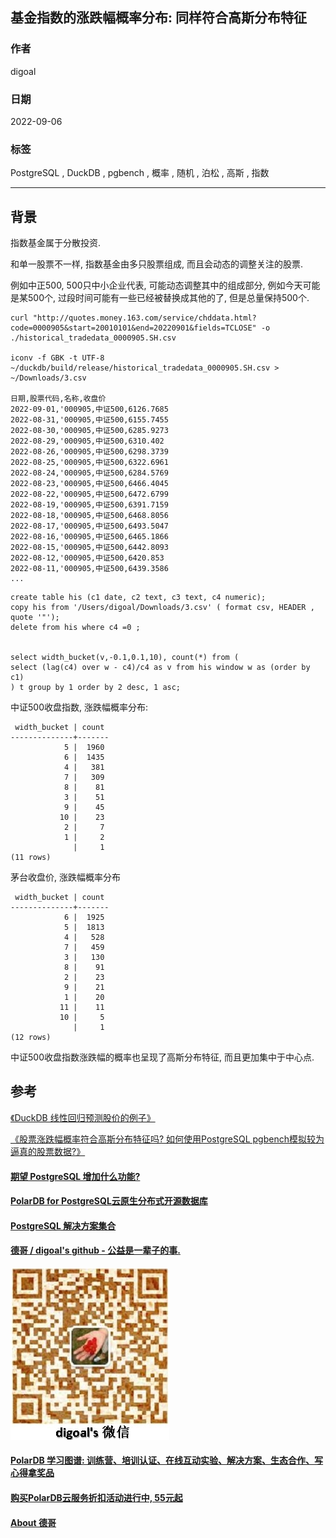## 基金指数的涨跌幅概率分布: 同样符合高斯分布特征  
                    
### 作者                    
digoal                    
                    
### 日期                    
2022-09-06                    
                    
### 标签                    
PostgreSQL , DuckDB , pgbench , 概率 , 随机 , 泊松 , 高斯 , 指数        
                    
----                    
                    
## 背景        
指数基金属于分散投资.  
  
和单一股票不一样, 指数基金由多只股票组成, 而且会动态的调整关注的股票.   
  
例如中正500, 500只中小企业代表, 可能动态调整其中的组成部分, 例如今天可能是某500个, 过段时间可能有一些已经被替换成其他的了, 但是总量保持500个.  
  
  
```  
curl "http://quotes.money.163.com/service/chddata.html?code=0000905&start=20010101&end=20220901&fields=TCLOSE" -o ./historical_tradedata_0000905.SH.csv  
  
iconv -f GBK -t UTF-8 ~/duckdb/build/release/historical_tradedata_0000905.SH.csv > ~/Downloads/3.csv  
  
日期,股票代码,名称,收盘价  
2022-09-01,'000905,中证500,6126.7685  
2022-08-31,'000905,中证500,6155.7455  
2022-08-30,'000905,中证500,6285.9273  
2022-08-29,'000905,中证500,6310.402  
2022-08-26,'000905,中证500,6298.3739  
2022-08-25,'000905,中证500,6322.6961  
2022-08-24,'000905,中证500,6284.5769  
2022-08-23,'000905,中证500,6466.4045  
2022-08-22,'000905,中证500,6472.6799  
2022-08-19,'000905,中证500,6391.7159  
2022-08-18,'000905,中证500,6468.8056  
2022-08-17,'000905,中证500,6493.5047  
2022-08-16,'000905,中证500,6465.1866  
2022-08-15,'000905,中证500,6442.8093  
2022-08-12,'000905,中证500,6420.853  
2022-08-11,'000905,中证500,6439.3586  
...  
```  
  
  
```  
create table his (c1 date, c2 text, c3 text, c4 numeric);    
copy his from '/Users/digoal/Downloads/3.csv' ( format csv, HEADER , quote '"');    
delete from his where c4 =0 ;     
  
  
select width_bucket(v,-0.1,0.1,10), count(*) from (    
select (lag(c4) over w - c4)/c4 as v from his window w as (order by c1)    
) t group by 1 order by 2 desc, 1 asc;     
```  
  
中证500收盘指数, 涨跌幅概率分布:   
  
```  
 width_bucket | count   
--------------+-------  
            5 |  1960  
            6 |  1435  
            4 |   381  
            7 |   309  
            8 |    81  
            3 |    51  
            9 |    45  
           10 |    23  
            2 |     7  
            1 |     2  
              |     1  
(11 rows)  
```  
  
茅台收盘价, 涨跌幅概率分布  
  
```  
 width_bucket | count     
--------------+-------    
            6 |  1925    
            5 |  1813    
            4 |   528    
            7 |   459    
            3 |   130    
            8 |    91    
            2 |    23    
            9 |    21    
            1 |    20    
           11 |    11    
           10 |     5    
              |     1    
(12 rows)    
```  
  
中证500收盘指数涨跌幅的概率也呈现了高斯分布特征, 而且更加集中于中心点.   
  
## 参考  
[《DuckDB 线性回归预测股价的例子》](../202209/20220902_01.md)    
  
[《股票涨跌幅概率符合高斯分布特征吗? 如何使用PostgreSQL pgbench模拟较为逼真的股票数据?》](../202209/20220906_01.md)    
  
  
  
#### [期望 PostgreSQL 增加什么功能?](https://github.com/digoal/blog/issues/76 "269ac3d1c492e938c0191101c7238216")
  
  
#### [PolarDB for PostgreSQL云原生分布式开源数据库](https://github.com/ApsaraDB/PolarDB-for-PostgreSQL "57258f76c37864c6e6d23383d05714ea")
  
  
#### [PostgreSQL 解决方案集合](https://yq.aliyun.com/topic/118 "40cff096e9ed7122c512b35d8561d9c8")
  
  
#### [德哥 / digoal's github - 公益是一辈子的事.](https://github.com/digoal/blog/blob/master/README.md "22709685feb7cab07d30f30387f0a9ae")
  
  
![digoal's wechat](../pic/digoal_weixin.jpg "f7ad92eeba24523fd47a6e1a0e691b59")
  
  
#### [PolarDB 学习图谱: 训练营、培训认证、在线互动实验、解决方案、生态合作、写心得拿奖品](https://www.aliyun.com/database/openpolardb/activity "8642f60e04ed0c814bf9cb9677976bd4")
  
  
#### [购买PolarDB云服务折扣活动进行中, 55元起](https://www.aliyun.com/activity/new/polardb-yunparter?userCode=bsb3t4al "e0495c413bedacabb75ff1e880be465a")
  
  
#### [About 德哥](https://github.com/digoal/blog/blob/master/me/readme.md "a37735981e7704886ffd590565582dd0")
  
